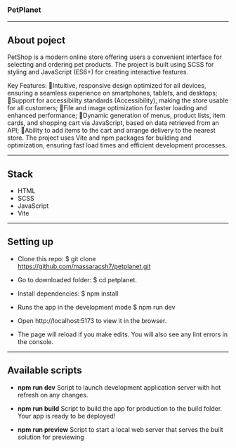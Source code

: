 ### PetPlanet ###

***************************

## About poject ##

PetShop is a modern online store offering users a convenient interface for selecting and ordering pet products. The project is built using SCSS for styling and JavaScript (ES6+) for creating interactive features.

Key Features:
🔸️Intuitive, responsive design optimized for all devices, ensuring a seamless experience on smartphones, tablets, and desktops;
🔸️Support for accessibility standards (Accessibility), making the store usable for all customers;
🔸️File and image optimization for faster loading and enhanced performance;
🔸️Dynamic generation of menus, product lists, item cards, and shopping cart via JavaScript, based on data retrieved from an API;
🔸️Ability to add items to the cart and arrange delivery to the nearest store.
The project uses Vite and npm packages for building and optimization, ensuring fast load times and efficient development processes.

***************************

## Stack ##

* HTML
* SCSS
* JavaScript
* Vite


***************************

## Setting up ##

* Clone this repo: $ git clone https://github.com/massaracsh7/petplanet.git

* Go to downloaded folder: $ cd petplanet.

* Install dependencies: $ npm install

* Runs the app in the development mode $ npm run dev

* Open http://localhost:5173 to view it in the browser.

* The page will reload if you make edits. You will also see any lint errors in the console.

***************************

## Available scripts ##

* **npm run dev**
Script to launch development application server with hot refresh on any changes.

* **npm run build**
Script to build the app for production to the build folder.
Your app is ready to be deployed!

* **npm run preview**
Script to start a local web server that serves the built solution for previewing


